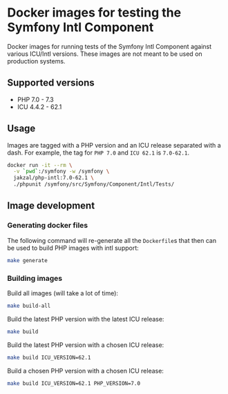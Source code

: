 # Docker images for testing the Symfony Intl Component

Docker images for running tests of the Symfony Intl Component against various
ICU/Intl versions. These images are not meant to be used on production systems.

## Supported versions

* PHP 7.0 - 7.3
* ICU 4.4.2 - 62.1

## Usage

Images are tagged with a PHP version and an ICU release separated with a dash.
For example, the tag for `PHP 7.0` and `ICU 62.1` is `7.0-62.1`.

```bash
docker run -it --rm \
  -v `pwd`:/symfony -w /symfony \
  jakzal/php-intl:7.0-62.1 \
  ./phpunit /symfony/src/Symfony/Component/Intl/Tests/
```

## Image development

### Generating docker files

The following command will re-generate all the `Dockerfile`s that then can
be used to build PHP images with intl support:

```bash
make generate
```

### Building images

Build all images (will take a lot of time):

```bash
make build-all
```

Build the latest PHP version with the latest ICU release:

```bash
make build
```

Build the latest PHP version with a chosen ICU release:

```bash
make build ICU_VERSION=62.1
```

Build a chosen PHP version with a chosen ICU release:

```bash
make build ICU_VERSION=62.1 PHP_VERSION=7.0
```
